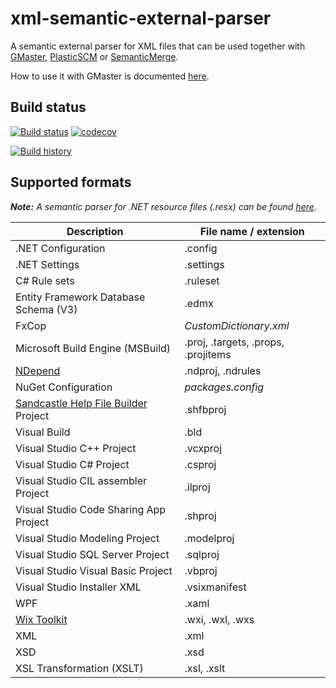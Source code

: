 # xml-semantic-external-parser
A semantic external parser for XML files that can be used together with [GMaster](https://gmaster.io), [PlasticSCM](https://www.plasticscm.com) or [SemanticMerge](https://semanticmerge.com/).

How to use it with GMaster is documented [here](http://blog.gmaster.io/2018/03/using-external-parsers-with-gmaster.html).

## Build status
[![Build status](https://ci.appveyor.com/api/projects/status/9dnbofw2gpedfiaa?svg=true)](https://ci.appveyor.com/project/RalfKoban/xml-semantic-external-parser/branch/master)
[![codecov](https://codecov.io/gh/RalfKoban/xml-semantic-external-parser/branch/master/graph/badge.svg)](https://codecov.io/gh/RalfKoban/xml-semantic-external-parser)

[![Build history](https://buildstats.info/appveyor/chart/RalfKoban/xml-semantic-external-parser)](https://ci.appveyor.com/project/RalfKoban/xml-semantic-external-parser/history)

## Supported formats
_**Note:** A semantic parser for .NET resource files (.resx) can be found [here](https://github.com/RalfKoban/resx-semantic-external-parser)._


| Description | File name / extension |
|-------------|-----------------------|
| .NET Configuration | .config
| .NET Settings | .settings
| C# Rule sets | .ruleset
| Entity Framework Database Schema (V3) | .edmx
| FxCop | _CustomDictionary.xml_
| Microsoft Build Engine (MSBuild) | .proj, .targets, .props, .projitems
| [NDepend](https://www.ndepend.com/) | .ndproj, .ndrules
| NuGet Configuration | _packages.config_
| [Sandcastle Help File Builder](https://github.com/EWSoftware/SHFB) Project  | .shfbproj
| Visual Build | .bld
| Visual Studio C++ Project | .vcxproj
| Visual Studio C# Project | .csproj
| Visual Studio CIL assembler Project | .ilproj
| Visual Studio Code Sharing App Project | .shproj
| Visual Studio Modeling Project | .modelproj
| Visual Studio SQL Server Project | .sqlproj
| Visual Studio Visual Basic Project | .vbproj
| Visual Studio Installer XML | .vsixmanifest
| WPF | .xaml
| [Wix Toolkit](http://wixtoolset.org/) | .wxi, .wxl, .wxs
| XML | .xml
| XSD | .xsd
| XSL Transformation (XSLT) | .xsl, .xslt

